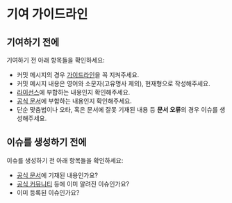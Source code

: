 # 기여 가이드라인

## 기여하기 전에
기여하기 전 아래 항목들을 확인하세요:  
- 커밋 메시지의 경우 [가이드라인](https://conventionalcommits.org/ko/v1.0.0/)을 꼭 지켜주세요.
- 커밋 메시지 내용은 영어와 소문자(고유명사 제외), 현재형으로 작성해주세요.
- [라이선스](https://github.com/assertive-lang/asserlang/blob/main/LICENSE)에 부합하는 내용인지 확인해주세요.
- [공식 문서](https://github.com/assertive-lang/asserlang/blob/main/README.md)에 부합하는 내용인지 확인해주세요.
- 단순 맞춤법이나 오타, 혹은 문서에 잘못 기재된 내용 등 **문서 오류**의 경우 이슈를 생성해주세요.

## 이슈를 생성하기 전에
이슈를 생성하기 전 아래 항목들을 확인하세요:  
- [공식 문서](https://github.com/assertive-lang/asserlang/blob/main/README.md)에 기재된 내용인가요?
- [공식 커뮤니티](https://discord.com/invite/nZEEhDKnvb) 등에 이미 알려진 이슈인가요?
- 이미 등록된 이슈인가요?